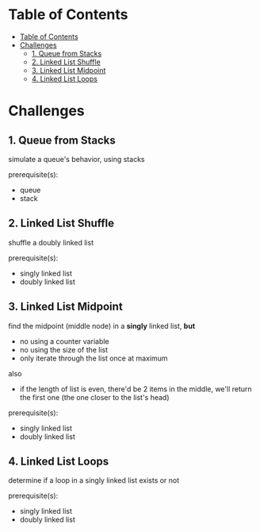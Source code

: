 # Table of Contents

- [Table of Contents](#table-of-contents)
- [Challenges](#challenges)
  - [1. Queue from Stacks](#1-queue-from-stacks)
  - [2. Linked List Shuffle](#2-linked-list-shuffle)
  - [3. Linked List Midpoint](#3-linked-list-midpoint)
  - [4. Linked List Loops](#4-linked-list-loops)

# Challenges

## 1. Queue from Stacks

simulate a queue's behavior, using stacks

prerequisite(s):
- queue
- stack

## 2. Linked List Shuffle

shuffle a doubly linked list

prerequisite(s):
- singly linked list
- doubly linked list

## 3. Linked List Midpoint

find the midpoint (middle node) in a __singly__ linked list, **but**
- no using a counter variable
- no using the size of the list
- only iterate through the list once at maximum

also
- if the length of list is even, there'd be 2 items in the middle, we'll return the first one (the one closer to the list's head)

prerequisite(s):
- singly linked list
- doubly linked list


## 4. Linked List Loops

determine if a loop in a singly linked list exists or not

prerequisite(s):
- singly linked list
- doubly linked list
